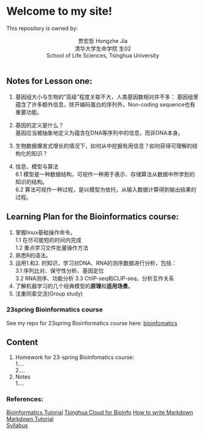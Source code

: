 # Welcome to my site!


This repository is owned by:  
<center>
贾宏哲 Hongzhe Jia<br>
清华大学生命学院 生02<br>
School of Life Sciences, Tsinghua University<br>
</center><br>


<!--
## **Week1 homework is in: [Week1_homework](https://hexadra.github.io/bioinfo/Week1_homework.html)**  
-->

## Notes for Lesson one:  
1. 基因组大小与生物的“高级”程度关联不大，人类基因数相对并不多：
	基因组里蕴含了许多额外信息，除开编码蛋白的序列外，Non-coding sequence也有重要功能。      
3. 基因的定义是什么？    
    基因应当被抽象地定义为蕴含在DNA等序列中的信息，而非DNA本身。    
       
3. 生物数据爆发式增长的情况下，如何从中挖掘有用信息？如何获得可理解的结构化的知识？        
4. 信息、模型与算法       
	6.1 模型是一种数据结构，可视作一种用于表示、存储算法从数据中所学到的知识的结构。        
	6.2 算法可视作一种过程，是以模型为依托，从输入数据计算得到输出结果的过程。          
    
    
## Learning Plan for the Bioinformatics course:   
1. 掌握linux基础操作命令。    
	1.1 在尽可能短的时间内完成    
	1.2 重点学习文件批量操作方法     
2. 熟悉R的语法。   
3. 运用1.和2. 的知识，学习对DNA、RNA的测序数据进行分析，包括：    
	3.1 序列比对、保守性分析、基因定位    
	3.2 RNA测序、功能分析
	3.3 ChIP-seq和CLIP-seq，分析互作关系   
4. 了解机器学习的几个经典模型的**原理**和**适用场景**。   
5. 注重同辈交流(Group study)    



### 23spring Bioinformatics course    
See my repo for 23spring Bioinformatics course here:
[bioinfomatics](https://github.com/Hexadra/bioinfo)



## Content   
1. Homework for 23-spring Bioinfomatics course:    
	1....<!--[Week1_homework](https://hexadra.github.io/bioinfo/Week1_homework.html)-->   
	2....  
2. Notes   
	1....

<!--
And this is a panda:  
![pandas](htps://wallpapertag.com/wallpaper/full/c/e/5/230888-cute-tumblr-wallpapers-2560x1600-for-android-tablet.jpg "panda")
-->


### References:    
[Bioinformatics Tutorial](https://book.ncrnalab.org/teaching/)
[Tsinghua Cloud for Bioinfo](https://cloud.tsinghua.edu.cn/d/dcbb0944631a4291b34c/?p=%2F&mode=list)
[How to write Markdown](https://github.com/adam-p/markdown-here/wiki/Markdown-Cheatsheet)
[Markdown Tutorial](https://markdown.com.cn/basic-syntax/)   
[Syllabus](https://app.yinxiang.com/fx/48420550-8f51-49a6-b404-0cc7e810ab4c)   
